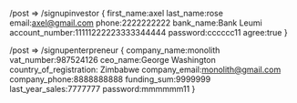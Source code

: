 /post => /signupinvestor
{
    first_name:axel
    last_name:rose
    email:axel@gmail.com
    phone:2222222222
    bank_name:Bank Leumi
    account_number:11111222223333344444
    password:cccccc11
    agree:true
}

/post => /signupenterpreneur
{
company_name:monolith
vat_number:987524126
ceo_name:George Washington
country_of_registration: Zimbabwe
company_email:monolith@gmail.com
company_phone:8888888888
funding_sum:9999999
last_year_sales:7777777
password:mmmmmm11
}